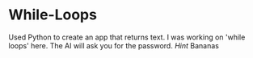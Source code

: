 # While-Loops
Used Python to create an app that returns text.  I was working on 'while loops' here.  The AI will ask you for the password. *Hint* Bananas
